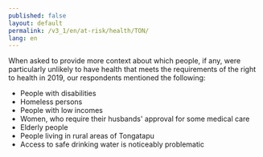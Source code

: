 ```yaml
---
published: false
layout: default
permalink: /v3_1/en/at-risk/health/TON/
lang: en
---
```

When asked to provide more context about which people, if any, were particularly unlikely to have health that meets the requirements of the right to health in 2019, our respondents mentioned the following:
- People with disabilities 
- Homeless persons 
- People with low incomes 
- Women, who require their husbands' approval for some medical care  
- Elderly people 
- People living in rural areas of Tongatapu  
- Access to safe drinking water is noticeably problematic 

 
